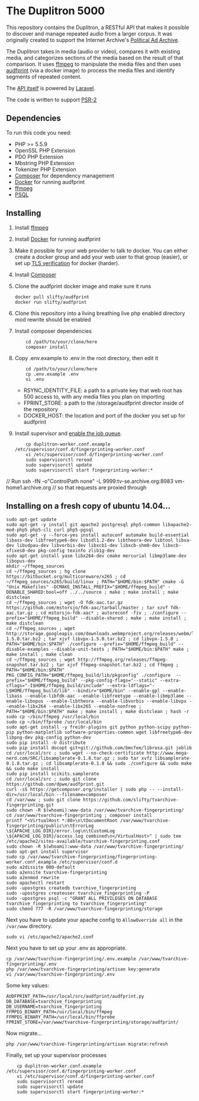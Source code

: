 # The Duplitron 5000

This repository contains the Duplitron, a RESTful API that makes it possible to discover and manage repeated audio from a larger corpus.  It was originally created to support the Internet Archive's [Political Ad Archive](https://politicaladarchive.org/).

The Duplitron takes in media (audio or video), compares it with existing media, and categorizes sections of the media based on the result of that comparison.  It uses [ffmpeg](https://ffmpeg.org/) to manipulate the media files and then uses [audfprint](https://github.com/dpwe/audfprint) (via a docker image) to process the media files and identify segments of repeated content.

The [API itself](docs/api.md) is powered by [Laravel](http://laravel.com).

The code is written to support [PSR-2](http://www.php-fig.org/psr/psr-2/index.html)

## Dependencies

To run this code you need:

* PHP >= 5.5.9
* OpenSSL PHP Extension
* PDO PHP Extension
* Mbstring PHP Extension
* Tokenizer PHP Extension
* [Composer](https://getcomposer.org/) for dependency management
* [Docker](https://www.docker.com/) for running audfprint
* [ffmpeg](https://ffmpeg.org/)
* [PSQL](http://www.postgresql.org/)

## Installing

1. Install [ffmpeg](https://ffmpeg.org/)

2. Install [Docker](https://www.docker.com/) for running audfprint

3. Make it possible for your web provider to talk to docker.  You can either create a docker group and add your web user to that group (easier), or set up [TLS verification](https://docs.docker.com/engine/articles/https/) for docker (harder).

4. Install [Composer](https://getcomposer.org/)

5. Clone the audfprint docker image and make sure it runs

	```shell
	docker pull slifty/audfprint
	docker run slifty/audfprint
	```

6. Clone this repository into a living breathing live php enabled directory mod rewrite should be enabled

7. Install composer dependencies

	```shell
		cd /path/to/your/clone/here
		composer install
	```

8. Copy .env.example to .env in the root directory, then edit it

	```shell
		cd /path/to/your/clone/here
		cp .env.example .env
		vi .env
	```

	* RSYNC_IDENTITY_FILE: a path to a private key that web root has 500 access to, with any media files you plan on importing
	* FPRINT_STORE: a path to the /storage/audfprint director inside of the repository
	* DOCKER_HOST: the location and port of the docker you set up for audfprint

9. Install supervisor and [enable the job queue](http://laravel.com/docs/5.1/queues#running-the-queue-listener).

	```shell
		cp duplitron-worker.conf.example /etc/supervisor/conf.d/fingerprinting-worker.conf
		vi /etc/supervisor/conf.d/fingerprinting-worker.conf
		sudo supervisorctl reread
		sudo supervisorctl update
		sudo supervisorctl start fingerprinting-worker:*
	```


// Run ssh -fN -o"ControlPath none" -L 9999:tv-se.archive.org:8983 vm-home1.archive.org
// so that requests are proxied through





## Installing on a fresh copy of ubuntu 14.04...

```shell
sudo apt-get update
sudo apt-get -y install git apache2 postgresql php5-common libapache2-mod-php5 php5-cli curl php5-pgsql
sudo apt-get -y --force-yes install autoconf automake build-essential libass-dev libfreetype6-dev libsdl1.2-dev libtheora-dev libtool libva-dev libvdpau-dev libvorbis-dev libxcb1-dev libxcb-shm0-dev libxcb-xfixes0-dev pkg-config texinfo zlib1g-dev
sudo apt-get install yasm libx264-dev cmake mercurial libmp3lame-dev libopus-dev
mkdir ~/ffmpeg_sources
cd ~/ffmpeg_sources ; hg clone https://bitbucket.org/multicoreware/x265 ; cd ~/ffmpeg_sources/x265/build/linux ; PATH="$HOME/bin:$PATH" cmake -G "Unix Makefiles" -DCMAKE_INSTALL_PREFIX="$HOME/ffmpeg_build" -DENABLE_SHARED:bool=off ../../source ; make ; make install ; make distclean
cd ~/ffmpeg_sources ; wget -O fdk-aac.tar.gz https://github.com/mstorsjo/fdk-aac/tarball/master ; tar xzvf fdk-aac.tar.gz ; cd mstorsjo-fdk-aac* ; autoreconf -fiv ; ./configure --prefix="$HOME/ffmpeg_build" --disable-shared ; make ; make install ; make distclean
cd ~/ffmpeg_sources ; wget http://storage.googleapis.com/downloads.webmproject.org/releases/webm/libvpx-1.5.0.tar.bz2 ; tar xjvf libvpx-1.5.0.tar.bz2 ; cd libvpx-1.5.0 ; PATH="$HOME/bin:$PATH" ./configure --prefix="$HOME/ffmpeg_build" --disable-examples --disable-unit-tests ; PATH="$HOME/bin:$PATH" make ; make install ; make clean
cd ~/ffmpeg_sources ; wget http://ffmpeg.org/releases/ffmpeg-snapshot.tar.bz2 ; tar xjvf ffmpeg-snapshot.tar.bz2 ; cd ffmpeg ; PATH="$HOME/bin:$PATH" PKG_CONFIG_PATH="$HOME/ffmpeg_build/lib/pkgconfig" ./configure  --prefix="$HOME/ffmpeg_build" --pkg-config-flags="--static" --extra-cflags="-I$HOME/ffmpeg_build/include" --extra-ldflags="-L$HOME/ffmpeg_build/lib" --bindir="$HOME/bin" --enable-gpl --enable-libass --enable-libfdk-aac --enable-libfreetype --enable-libmp3lame --enable-libopus --enable-libtheora --enable-libvorbis --enable-libvpx --enable-libx264 --enable-libx265 --enable-nonfree ; PATH="$HOME/bin:$PATH" make ; make install ; make distclean ; hash -r
sudo cp ~/bin/ffmpeg /usr/local/bin
sudo cp ~/bin/ffprobe /usr/local/bin
sudo apt-get install -y frei0r-plugins git python python-scipy python-pip python-matplotlib software-properties-common wget libfreetype6-dev libpng-dev pkg-config python-dev
sudo pip install -U distribute
sudo pip install docopt git+git://github.com/bmcfee/librosa.git joblib
cd /usr/local/src ; sudo wget --no-check-certificate http://www.mega-nerd.com/SRC/libsamplerate-0.1.8.tar.gz ; sudo tar xvfz libsamplerate-0.1.8.tar.gz ; cd libsamplerate-0.1.8 && sudo ./configure && sudo make && sudo make install
sudo pip install scikits.samplerate
cd /usr/local/src ; sudo git clone https://github.com/dpwe/audfprint.git
curl -sS https://getcomposer.org/installer | sudo php -- --install-dir=/usr/local/bin --filename=composer
cd /var/www ; sudo git clone https://github.com/slifty/tvarchive-fingerprinting.git
sudo chown -R $(whoami):www-data /var/www/tvarchive-fingerprinting/
cd /var/www/tvarchive-fingerprinting ; composer install
printf "<VirtualHost *:80>\n\tDocumentRoot /var/www/tvarchive-fingerprinting/public\n\tErrorLog \${APACHE_LOG_DIR}/error.log\n\tCustomLog \${APACHE_LOG_DIR}/access.log combined\n</VirtualHost>" | sudo tee /etc/apache2/sites-available/tvarchive-fingerprinting.conf
sudo chown -R $(whoami):www-data /var/www/tvarchive-fingerprinting/
sudo apt-get install supervisor
sudo cp /var/www/tvarchive-fingerprinting/fingerprinting-worker.conf.example /etc/supervisor/conf.d
sudo a2dissite 000-default
sudo a2ensite tvarchive-fingerprinting
sudo a2enmod rewrite
sudo apachectl restart
sudo -upostgres createdb tvarchive_fingerprinting
sudo -upostgres createuser tvarchive_fingerprinting -P
sudo -upostgres psql -c "GRANT ALL PRIVILEGES ON DATABASE tvarchive_fingerprinting to tvarchive_fingerprinting"
sudo chmod 777 -R /var/www/tvarchive-fingerprinting/storage

```

Next you have to update your apache config to `AllowOverride all` in the `/var/www` directory.

```shell
sudo vi /etc/apache2/apache2.conf
```

Next you have to set up your .env as appropriate.

```shell
cp /var/www/tvarchive-fingerprinting/.env.example /var/www/tvarchive-fingerprinting/.env
php /var/www/tvarchive-fingerprinting/artisan key:generate
vi /var/www/tvarchive-fingerprinting/.env
```

Some key values:

```
AUDFPRINT_PATH=/usr/local/src/audfprint/audfprint.py
DB_DATABASE=tvarchive_fingerprinting
DB_USERNAME=tvarchive_fingerprinting
FFMPEG_BINARY_PATH=/usr/local/bin/ffmpeg
FFMPEG_BINARY_PATH=/usr/local/bin/ffprobe
FPRINT_STORE=/var/www/tvarchive-fingerprinting/storage/audfprint/
```

Now migrate...

```shell
php /var/www/tvarchive-fingerprinting/artisan migrate:refresh
```

Finally, set up your supervisor processes

```shell
	cp duplitron-worker.conf.example /etc/supervisor/conf.d/fingerprinting-worker.conf
	vi /etc/supervisor/conf.d/fingerprinting-worker.conf
	sudo supervisorctl reread
	sudo supervisorctl update
	sudo supervisorctl start fingerprinting-worker:*
```

